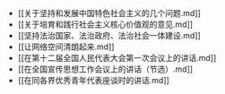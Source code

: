- [[关于坚持和发展中国特色社会主义的几个问题.md]]
- [[关于培育和践行社会主义核心价值观的意见.md]]
- [[坚持法治国家、法治政府、法治社会一体建设.md]]
- [[让网络空间清朗起来.md]]
- [[在第十二届全国人民代表大会第一次会议上的讲话.md]]
- [[在全国宣传思想工作会议上的讲话（节选）.md]]
- [[在同各界优秀青年代表座谈时的讲话.md]]
